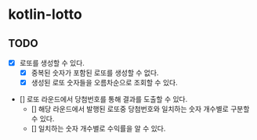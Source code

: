 # kotlin-lotto

## TODO
- [x] 로또를 생성할 수 있다.
  - [x] 중복된 숫자가 포함된 로또를 생성할 수 없다.
  - [x] 생성된 로또 숫자들을 오름차순으로 조회할 수 있다.
- [] 로또 라운드에서 당첨번호를 통해 결과를 도출할 수 있다.
  - [] 해당 라운드에서 발행된 로또중 당첨번호와 일치하는 숫자 개수별로 구분할 수 있다.
  - [] 일치하는 숫자 개수별로 수익률을 알 수 있다.